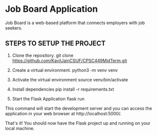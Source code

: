 # Job Board Application
Job Board is a web-based platform that connects employers with job seekers.
## STEPS TO SETUP THE PROJECT

1. Clone the repository.
git clone https://github.com/KavilJainCSUF/CPSC449MidTerm.git

2. Create a virtual environment.
python3 -m venv venv

3. Activate the virtual environment
source venv/bin/activate

4. Install dependencies
pip install -r requirements.txt

5. Start the Flask Application
flask run

This command will start the development server and you can access the application in your web browser at http://localhost:5000/.

That's it! You should now have the Flask project up and running on your local machine.
